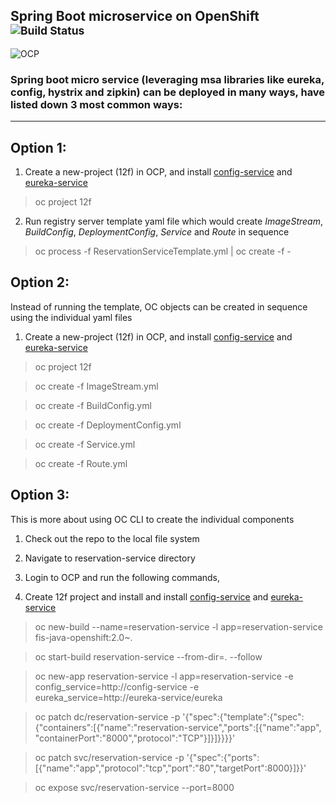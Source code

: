 Spring Boot microservice on OpenShift <sup>![Build Status](https://travis-ci.org/srinivasa-vasu/openshift-12f.svg?branch=master)</sup>
-----------------------------------------
![OCP](https://blog.openshift.com/wp-content/uploads/Logotype_RH_OpenShiftContainerPlatform_wLogo_CMYK_Black-1024x263.jpg "OCP")

### Spring boot micro service (leveraging msa libraries like eureka, config, hystrix and zipkin) can be deployed in many ways, have listed down 3 most common ways:
***

## Option 1: 

1. Create a new-project (12f) in OCP, and install [config-service](https://github.com/srinivasa-vasu/openshift-12f/tree/master/config-service) and [eureka-service](https://github.com/srinivasa-vasu/openshift-12f/tree/master/eureka-service)

> oc project 12f

2. Run registry server template yaml file which would create *ImageStream*, *BuildConfig*, *DeploymentConfig*, *Service* and *Route* in sequence

> oc process -f ReservationServiceTemplate.yml | oc create -f -

## Option 2:

Instead of running the template, OC objects can be created in sequence using the individual yaml files

1. Create a new-project (12f) in OCP, and install [config-service](https://github.com/srinivasa-vasu/openshift-12f/tree/master/config-service) and [eureka-service](https://github.com/srinivasa-vasu/openshift-12f/tree/master/eureka-service)

> oc project 12f

> oc create -f ImageStream.yml

> oc create -f BuildConfig.yml

> oc create -f DeploymentConfig.yml

> oc create -f Service.yml

> oc create -f Route.yml

## Option 3:

This is more about using OC CLI to create the individual components

1. Check out the repo to the local file system

2. Navigate to reservation-service directory

3. Login to OCP and run the following commands,

4. Create 12f project and install and install [config-service](https://github.com/srinivasa-vasu/openshift-12f/tree/master/config-service) and [eureka-service](https://github.com/srinivasa-vasu/openshift-12f/tree/master/eureka-service)

> oc new-build --name=reservation-service -l app=reservation-service fis-java-openshift:2.0~.

> oc start-build reservation-service --from-dir=. --follow

> oc new-app reservation-service -l app=reservation-service -e config_service=http://config-service -e 
eureka_service=http://eureka-service/eureka

> oc patch dc/reservation-service -p '{"spec":{"template":{"spec":{"containers":[{"name":"reservation-service","ports":[{"name":"app",
"containerPort":"8000","protocol":"TCP"}]}]}}}}'

> oc patch svc/reservation-service -p '{"spec":{"ports":[{"name":"app","protocol":"tcp","port":"80","targetPort":8000}]}}'

> oc expose svc/reservation-service --port=8000

